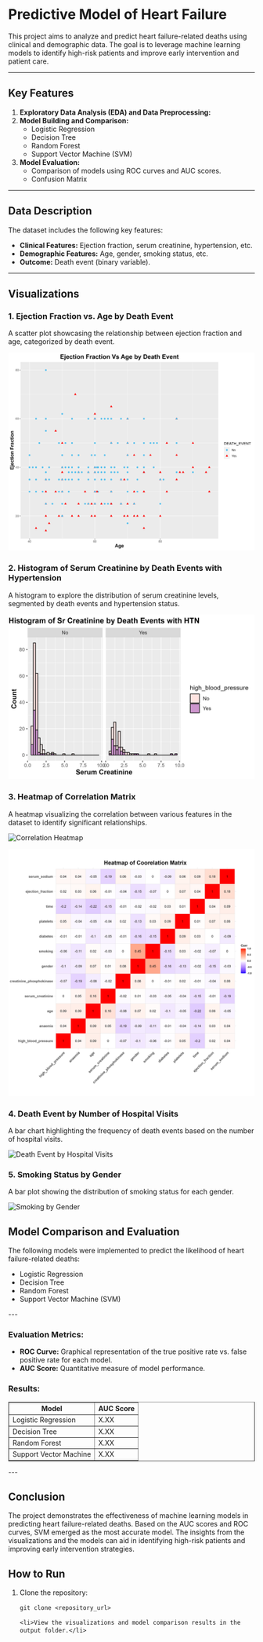 <h1>Predictive Model of Heart Failure </h1>

<p>This project aims to analyze and predict heart failure-related deaths using clinical and demographic data. The goal is to leverage machine learning models to identify high-risk patients and improve early intervention and patient care.</p>

---

<h2>Key Features</h2>
<ol>
    <li><strong>Exploratory Data Analysis (EDA) and Data Preprocessing:</strong>
    </li>
    <li><strong>Model Building and Comparison:</strong>
        <ul>
            <li>Logistic Regression</li>
            <li>Decision Tree</li>
            <li>Random Forest</li>
            <li>Support Vector Machine (SVM)</li>
        </ul>
    </li>
    <li><strong>Model Evaluation:</strong>
        <ul>
            <li>Comparison of models using ROC curves and AUC scores.</li>
            <li>Confusion Matrix</li>
        </ul>
    </li>
</ol>

---

<h2>Data Description</h2>
<p>The dataset includes the following key features:</p>
<ul>
    <li><strong>Clinical Features:</strong> Ejection fraction, serum creatinine, hypertension, etc.</li>
    <li><strong>Demographic Features:</strong> Age, gender, smoking status, etc.</li>
    <li><strong>Outcome:</strong> Death event (binary variable).</li>
</ul>

---

<h2>Visualizations</h2>
<h3>1. Ejection Fraction vs. Age by Death Event</h3>
<p>A scatter plot showcasing the relationship between ejection fraction and age, categorized by death event.</p>

![Query screencshot](https://github.com/sameena93/Death-rate-by-Cardiovascular-Disease/blob/main/img/ejection_fraction_by_age.jpeg)

<h3>2. Histogram of Serum Creatinine by Death Events with Hypertension</h3>
<p>A histogram to explore the distribution of serum creatinine levels, segmented by death events and hypertension status.</p>

![](https://github.com/sameena93/Death-rate-by-Cardiovascular-Disease/blob/main/img/creatbyhtn.jpeg)

<h3>3. Heatmap of Correlation Matrix</h3>
<p>A heatmap visualizing the correlation between various features in the dataset to identify significant relationships.</p>
<img src="images/correlation_heatmap.png" alt="Correlation Heatmap">

![](https://github.com/sameena93/Death-rate-by-Cardiovascular-Disease/blob/main/img/heatmap%20of%20coorelation%20matrix.jpeg)

<h3>4. Death Event by Number of Hospital Visits</h3>
<p>A bar chart highlighting the frequency of death events based on the number of hospital visits.</p>
<img src="images/death_event_hospital_visits.png" alt="Death Event by Hospital Visits">

<h3>5. Smoking Status by Gender</h3>
<p>A bar plot showing the distribution of smoking status for each gender.</p>
<img src="images/smoking_by_gender.png" alt="Smoking by Gender">

<h2>Model Comparison and Evaluation</h2>
<p>The following models were implemented to predict the likelihood of heart failure-related deaths:</p>
<ul>
    <li>Logistic Regression</li>
    <li>Decision Tree</li>
    <li>Random Forest</li>
    <li>Support Vector Machine (SVM)</li>
</ul>
---
<h3>Evaluation Metrics:</h3>
<ul>
    <li><strong>ROC Curve:</strong> Graphical representation of the true positive rate vs. false positive rate for each model.</li>
    <li><strong>AUC Score:</strong> Quantitative measure of model performance.</li>
</ul>

<h3>Results:</h3>
<table border="1">
    <tr>
        <th>Model</th>
        <th>AUC Score</th>
    </tr>
    <tr>
        <td>Logistic Regression</td>
        <td>X.XX</td>
    </tr>
    <tr>
        <td>Decision Tree</td>
        <td>X.XX</td>
    </tr>
    <tr>
        <td>Random Forest</td>
        <td>X.XX</td>
    </tr>
    <tr>
        <td>Support Vector Machine</td>
        <td>X.XX</td>
    </tr>
</table>
---
<h2>Conclusion</h2>
<p>The project demonstrates the effectiveness of machine learning models in predicting heart failure-related deaths. Based on the AUC scores and ROC curves, SVM emerged as the most accurate model. The insights from the visualizations and the models can aid in identifying high-risk patients and improving early intervention strategies.</p>

<h2>How to Run</h2>
<ol>
    <li>Clone the repository:
        <pre><code>git clone &lt;repository_url&gt;</code></pre>
    </li>
 
    <li>View the visualizations and model comparison results in the output folder.</li>
</ol>




